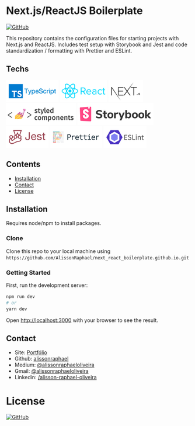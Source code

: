 # Next.js/ReactJS Boilerplate

[![GitHub](https://img.shields.io/github/license/alissonraphael/next_react_boilerplate)](https://github.com/AlissonRaphael/statistics_for_data_science_and_machine_learning/blob/main/LICENSE)

This repository contains the configuration files for starting projects with Next.js and ReactJS. Includes test setup with Storybook and Jest and code standardization / formatting with Prettier and ESLint.

## Techs
![](https://github.com/AlissonRaphael/next_react_boilerplate/blob/main/.github/readme_typescript.jpg)
![](https://github.com/AlissonRaphael/next_react_boilerplate/blob/main/.github/readme_react.jpg)
![](https://github.com/AlissonRaphael/next_react_boilerplate/blob/main/.github/readme_nextjs.jpg)
![](https://github.com/AlissonRaphael/next_react_boilerplate/blob/main/.github/readme_styled_components.jpg)
![](https://github.com/AlissonRaphael/next_react_boilerplate/blob/main/.github/readme_storybook.jpg)
![](https://github.com/AlissonRaphael/next_react_boilerplate/blob/main/.github/readme_jest.jpg)
![](https://github.com/AlissonRaphael/next_react_boilerplate/blob/main/.github/readme_prettier.jpg)
![](https://github.com/AlissonRaphael/next_react_boilerplate/blob/main/.github/readme_eslint.jpg)

## Contents
- [Installation](#installation)
- [Contact](#contact)
- [License](#license)

## Installation
Requires node/npm to install packages.

### Clone
Clone this repo to your local machine using `https://github.com/AlissonRaphael/next_react_boilerplate.github.io.git`

### Getting Started
First, run the development server:

```bash
npm run dev
# or
yarn dev
```

Open [http://localhost:3000](http://localhost:3000) with your browser to see the result.

## Contact
- Site: [Portfólio](https://alissonraphael.github.io/)
- Github: [alissonraphael](https://gist.github.com/AlissonRaphael)
- Medium: [@alissonraphaeloliveira](https://medium.com/@alissonraphaeloliveira)
- Gmail: [@alissonraphaeloliveira](mailto:alissonraphaelolivera@gmail.com)
- Linkedin: [/alisson-raphael-oliveira](www.linkedin.com/in/alisson-raphael-oliveira)

# License
[![GitHub](https://img.shields.io/github/license/alissonraphael/next_react_boilerplate)](https://github.com/AlissonRaphael/statistics_for_data_science_and_machine_learning/blob/main/LICENSE)
